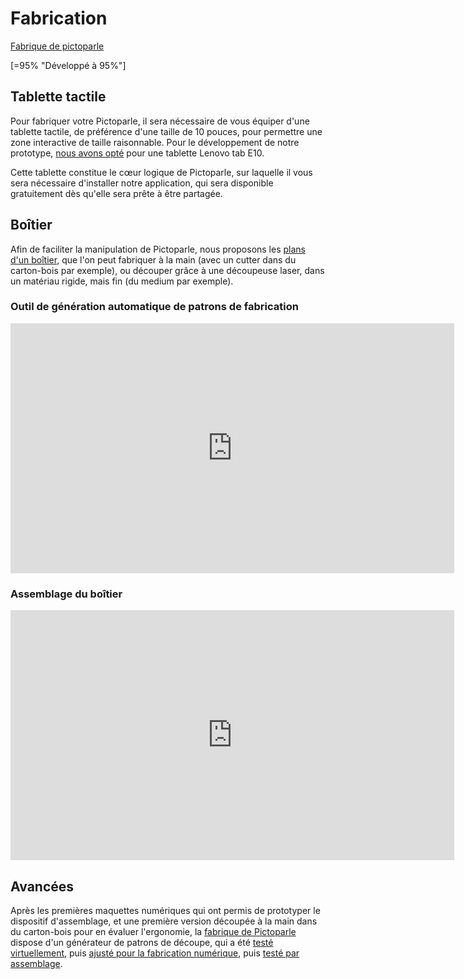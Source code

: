 # Fabrication

<div><a class="btn-fabrique " href="https://jmtrivial.github.io/pictoparle-fabrique/web/box.html">Fabrique de pictoparle</a>
<div style="clear: both"></div>
</div>


[=95% "Développé à 95%"]


## Tablette tactile

Pour fabriquer votre Pictoparle, il sera nécessaire de vous équiper d'une tablette tactile, de préférence d'une taille de 10 pouces, pour permettre une zone 
interactive de taille raisonnable. Pour le développement de notre prototype, [nous avons opté](materiel.md#tablette-tactile) pour une tablette Lenovo tab E10. 

Cette tablette constitue le cœur logique de Pictoparle, sur laquelle il vous sera nécessaire d'installer notre application, qui sera disponible gratuitement dès qu'elle sera prête à être partagée.

## Boîtier 

Afin de faciliter la manipulation de Pictoparle, nous proposons les [plans d'un boîtier](https://jmtrivial.github.io/pictoparle-fabrique/web/box.html), que l'on peut fabriquer à la main (avec un cutter dans du carton-bois par exemple), ou découper grâce à une découpeuse laser, dans un matériau rigide, mais fin (du medium par exemple).

### Outil de génération automatique de patrons de fabrication

<div class="center"><iframe width="710" height="400" src="https://www.youtube.com/embed/SOI7z4aCWHQ" frameborder="0" allow="accelerometer; autoplay; encrypted-media; gyroscope; picture-in-picture" allowfullscreen></iframe></div>

### Assemblage du boîtier

<div class="center"><iframe width="710" height="400" src="https://www.youtube.com/embed/qaH3NBpz65Y" frameborder="0" allow="accelerometer; autoplay; encrypted-media; gyroscope; picture-in-picture" allowfullscreen></iframe></div>

## Avancées

Après les premières maquettes numériques qui ont permis de prototyper le dispositif d'assemblage, et une première version découpée à la main dans du carton-bois pour en évaluer l'ergonomie,
la [fabrique de Pictoparle](fabrique.md) dispose d'un générateur de patrons de découpe, qui a été [testé virtuellement](https://blog.jmtrivial.info/2020/06/08/pictoparle-neuvieme-sprint/),
puis [ajusté pour la fabrication numérique](https://blog.jmtrivial.info/2020/06/14/pictoparle-dixieme-sprint/), puis [testé par assemblage](https://blog.jmtrivial.info/2020/06/28/pictoparle-douzieme-sprint/).


